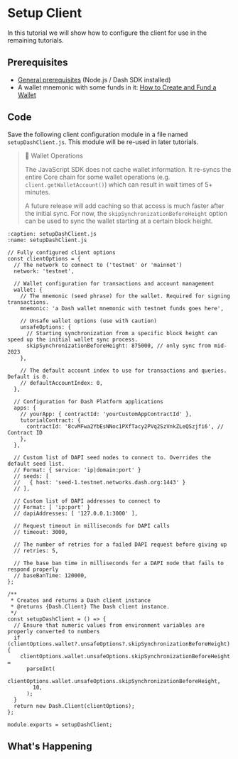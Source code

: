 # Setup Client

In this tutorial we will show how to configure the client for use in the remaining tutorials.

## Prerequisites

- [General prerequisites](../tutorials/introduction.md#prerequisites) (Node.js / Dash SDK installed)
- A wallet mnemonic with some funds in it: [How to Create and Fund a
  Wallet](../tutorials/create-and-fund-a-wallet.md)

## Code

Save the following client configuration module in a file named `setupDashClient.js`. This module
will be re-used in later tutorials.

> 📘 Wallet Operations
>
> The JavaScript SDK does not cache wallet information. It re-syncs the entire Core chain for some
> wallet operations (e.g. `client.getWalletAccount()`) which can result in wait times of  5+
> minutes.
>
> A future release will add caching so that access is much faster after the initial sync. For now,
> the `skipSynchronizationBeforeHeight` option can be used to sync the wallet starting at a certain
> block height.

```{code-block} javascript
:caption: setupDashClient.js
:name: setupDashClient.js

// Fully configured client options
const clientOptions = {
  // The network to connect to ('testnet' or 'mainnet')
  network: 'testnet',

  // Wallet configuration for transactions and account management
  wallet: {
    // The mnemonic (seed phrase) for the wallet. Required for signing transactions.
    mnemonic: 'a Dash wallet mnemonic with testnet funds goes here',

    // Unsafe wallet options (use with caution)
    unsafeOptions: {
      // Starting synchronization from a specific block height can speed up the initial wallet sync process.
      skipSynchronizationBeforeHeight: 875000, // only sync from mid-2023
    },

    // The default account index to use for transactions and queries. Default is 0.
    // defaultAccountIndex: 0,
  },

  // Configuration for Dash Platform applications
  apps: {
    // yourApp: { contractId: 'yourCustomAppContractId' },
    tutorialContract: {
      contractId: '8cvMFwa2YbEsNNoc1PXfTacy2PVq2SzVnkZLeQSzjfi6', // Contract ID
    },
  },

  // Custom list of DAPI seed nodes to connect to. Overrides the default seed list.
  // Format: { service: 'ip|domain:port' }
  // seeds: [
  //   { host: 'seed-1.testnet.networks.dash.org:1443' }
  // ],

  // Custom list of DAPI addresses to connect to
  // Format: [ 'ip:port' }
  // dapiAddresses: [ '127.0.0.1:3000' ],

  // Request timeout in milliseconds for DAPI calls
  // timeout: 3000,

  // The number of retries for a failed DAPI request before giving up
  // retries: 5,

  // The base ban time in milliseconds for a DAPI node that fails to respond properly
  // baseBanTime: 120000,
};

/**
 * Creates and returns a Dash client instance
 * @returns {Dash.Client} The Dash client instance.
 */
const setupDashClient = () => {
  // Ensure that numeric values from environment variables are properly converted to numbers
  if (clientOptions.wallet?.unsafeOptions?.skipSynchronizationBeforeHeight) {
    clientOptions.wallet.unsafeOptions.skipSynchronizationBeforeHeight =
      parseInt(
        clientOptions.wallet.unsafeOptions.skipSynchronizationBeforeHeight,
        10,
      );
  }
  return new Dash.Client(clientOptions);
};

module.exports = setupDashClient;
```

## What's Happening

